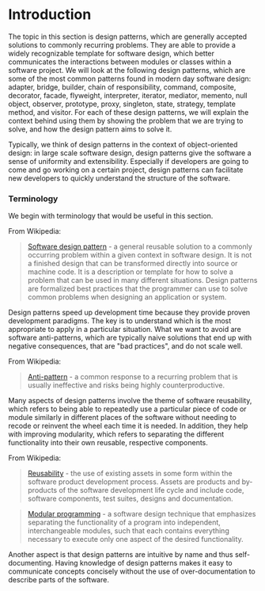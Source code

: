 # Introduction

The topic in this section is design patterns, which are generally accepted solutions to commonly
recurring problems. They are able to provide a widely recognizable template for software design,
which better communicates the interactions between modules or classes within a software project.
We will look at the following design patterns, which are some of the most common patterns 
found in modern day software design: adapter, bridge, builder, chain of responsibility, command, 
composite, decorator, facade, flyweight, interpreter, iterator, mediator, memento, null object, 
observer, prototype, proxy, singleton, state, strategy, template method, and visitor. For each of 
these design patterns, we will explain the context behind using them by showing the problem that we 
are trying to solve, and how the design pattern aims to solve it. 

Typically, we think of design patterns in the context of object-oriented design: in large scale
software design, design patterns give the software a sense of uniformity and extensibility. 
Especially if developers are going to come and go working on a certain project, design patterns can
facilitate new developers to quickly understand the structure of the software.

### Terminology

We begin with terminology that would be useful in this section.

From Wikipedia:

> [Software design pattern](https://en.wikipedia.org/wiki/Software_design_pattern) -  a general 
reusable solution to a commonly occurring problem within a given context in software design. It is 
not a finished design that can be transformed directly into source or machine code. It is a 
description or template for how to solve a problem that can be used in many different situations. 
Design patterns are formalized best practices that the programmer can use to solve common problems 
when designing an application or system.

Design patterns speed up development time because they provide proven development paradigms. The key
is to understand which is the most appropriate to apply in a particular situation. What we want to
avoid are software anti-patterns, which are typically naive solutions that end up with negative
consequences, that are "bad practices", and do not scale well.

From Wikipedia:

> [Anti-pattern](https://en.wikipedia.org/wiki/Anti-pattern) - a common response to a recurring 
problem that is usually ineffective and risks being highly counterproductive.

Many aspects of design patterns involve the theme of software reusability, which refers to being 
able to repeatedly use a particular piece of code or module similarly in different places of the 
software without needing to recode or reinvent the wheel each time it is needed. In addition, they 
help with improving modularity, which refers to separating the different functionality into their 
own reusable, respective components. 

From Wikipedia:

> [Reusability](https://en.wikipedia.org/wiki/Reusability) - the use of existing assets in some form 
within the software product development process. Assets are products and by-products of the software development life cycle and include code, software components, test suites, designs and 
documentation. 

> [Modular programming](https://en.wikipedia.org/wiki/Modular_programming) - a software design 
technique that emphasizes separating the functionality of a program into independent, 
interchangeable modules, such that each contains everything necessary to execute only one aspect of 
the desired functionality.

Another aspect is that design patterns are intuitive by name and thus self-documenting. Having 
knowledge of design patterns makes it easy to communicate concepts concisely without the use of 
over-documentation to describe parts of the software.
